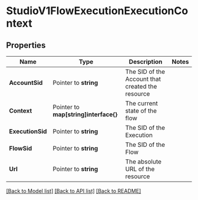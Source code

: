 # StudioV1FlowExecutionExecutionContext

## Properties
Name | Type | Description | Notes
------------ | ------------- | ------------- | -------------
**AccountSid** | Pointer to **string** | The SID of the Account that created the resource |
**Context** | Pointer to **map[string]interface{}** | The current state of the flow |
**ExecutionSid** | Pointer to **string** | The SID of the Execution |
**FlowSid** | Pointer to **string** | The SID of the Flow |
**Url** | Pointer to **string** | The absolute URL of the resource |

[[Back to Model list]](../README.md#documentation-for-models) [[Back to API list]](../README.md#documentation-for-api-endpoints) [[Back to README]](../README.md)


